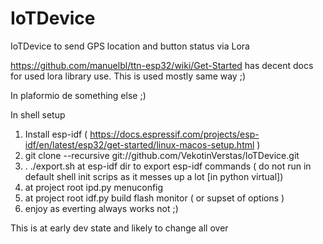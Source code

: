 # IoTDevice

IoTDevice to send GPS location and button status via Lora

https://github.com/manuelbl/ttn-esp32/wiki/Get-Started has decent docs for used lora library use. This is used mostly same way ;)

In plaformio de something else ;)

In shell setup
1. Install esp-idf ( https://docs.espressif.com/projects/esp-idf/en/latest/esp32/get-started/linux-macos-setup.html )
2. git clone --recursive git://github.com/VekotinVerstas/IoTDevice.git 
4. . ./export.sh at esp-idf dir to export esp-idf commands ( do not run in default shell init scrips as it messes up a lot [in python virtual])
5. at project root ipd.py menuconfig
6. at project root idf.py build flash monitor ( or supset of options )
7. enjoy as everting always works not ;)

This is at early dev state and likely to change all over
